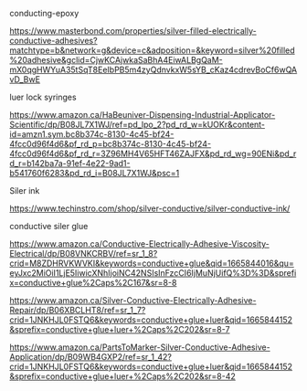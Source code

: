 

conducting-epoxy

https://www.masterbond.com/properties/silver-filled-electrically-conductive-adhesives?matchtype=b&network=g&device=c&adposition=&keyword=silver%20filled%20adhesive&gclid=CjwKCAjwkaSaBhA4EiwALBgQaM-mX0qgHWYuA35tSqT8EeIbPB5m4zyQdnvkxW5sYB_cKaz4cdrevBoCf6wQAvD_BwE





luer lock syringes

https://www.amazon.ca/HaBeuniver-Dispensing-Industrial-Applicator-Scientific/dp/B08JL7X1WJ/ref=pd_lpo_2?pd_rd_w=kUOKr&content-id=amzn1.sym.bc8b374c-8130-4c45-bf24-4fcc0d96f4d6&pf_rd_p=bc8b374c-8130-4c45-bf24-4fcc0d96f4d6&pf_rd_r=3Z96MH4V65HFT46ZAJFX&pd_rd_wg=90ENi&pd_rd_r=b142ba7a-91ef-4e22-9ad1-b541760f6283&pd_rd_i=B08JL7X1WJ&psc=1


Siler ink

https://www.techinstro.com/shop/silver-conductive/silver-conductive-ink/



conductive siler glue

https://www.amazon.ca/Conductive-Electrically-Adhesive-Viscosity-Electrical/dp/B08VNKCRBV/ref=sr_1_8?crid=M8ZDHRVKWVKI&keywords=conductive+glue&qid=1665844016&qu=eyJxc2MiOiI1LjE5IiwicXNhIjoiNC42NSIsInFzcCI6IjMuNjUifQ%3D%3D&sprefix=conductive+glue%2Caps%2C167&sr=8-8


https://www.amazon.ca/Silver-Conductive-Electrically-Adhesive-Repair/dp/B06XBCLHT8/ref=sr_1_7?crid=1JNKHJL0FSTQ6&keywords=conductive+glue+luer&qid=1665844152&sprefix=conductive+glue+luer+%2Caps%2C202&sr=8-7



https://www.amazon.ca/PartsToMarker-Silver-Conductive-Adhesive-Application/dp/B09WB4GXP2/ref=sr_1_42?crid=1JNKHJL0FSTQ6&keywords=conductive+glue+luer&qid=1665844152&sprefix=conductive+glue+luer+%2Caps%2C202&sr=8-42








